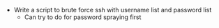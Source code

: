 - Write a script to brute force ssh with username list and password list
	- Can try to do for password spraying first